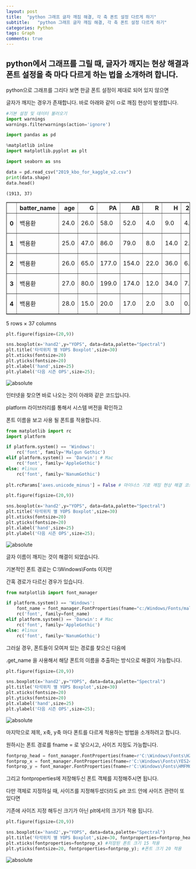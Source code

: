 ```yaml
---
layout: post
title:  "python 그래프 글자 깨짐 해결, 각 축 폰트 설정 다르게 하기"
subtitle:   "python 그래프 글자 깨짐 해결, 각 축 폰트 설정 다르게 하기"
categories: Python
tags: Graph
comments: true
---
```


## python에서 그래프를 그릴 때, 글자가 깨지는 현상 해결과 폰트 설정을 축 마다 다르게 하는 법을 소개하려 합니다.

python으로 그래프를 그리다 보면 한글 폰트 설정이 제대로 되어 있지 않으면

글자가 깨지는 경우가 존재합니다. 바로 아래와 같이 ㅁ로 깨짐 현상이 발생합니다.

```python
#기본 설정 및 데이터 불러오기
import warnings
warnings.filterwarnings(action='ignore')

import pandas as pd

%matplotlib inline
import matplotlib.pyplot as plt

import seaborn as sns

data = pd.read_csv("2019_kbo_for_kaggle_v2.csv")
print(data.shape)
data.head()
```

    (1913, 37)
    

<div>
<style scoped>
    .dataframe tbody tr th:only-of-type {
        vertical-align: middle;
    }

    .dataframe tbody tr th {
        vertical-align: top;
    }

    .dataframe thead th {
        text-align: right;
    }
</style>
<table border="1" class="dataframe">
  <thead>
    <tr style="text-align: right;">
      <th></th>
      <th>batter_name</th>
      <th>age</th>
      <th>G</th>
      <th>PA</th>
      <th>AB</th>
      <th>R</th>
      <th>H</th>
      <th>2B</th>
      <th>3B</th>
      <th>HR</th>
      <th>...</th>
      <th>tp</th>
      <th>1B</th>
      <th>FBP</th>
      <th>avg</th>
      <th>OBP</th>
      <th>SLG</th>
      <th>OPS</th>
      <th>p_year</th>
      <th>YAB</th>
      <th>YOPS</th>
    </tr>
  </thead>
  <tbody>
    <tr>
      <th>0</th>
      <td>백용환</td>
      <td>24.0</td>
      <td>26.0</td>
      <td>58.0</td>
      <td>52.0</td>
      <td>4.0</td>
      <td>9.0</td>
      <td>4.0</td>
      <td>0.0</td>
      <td>0.0</td>
      <td>...</td>
      <td>포수</td>
      <td>5.0</td>
      <td>6.0</td>
      <td>0.173</td>
      <td>0.259</td>
      <td>0.250</td>
      <td>0.509</td>
      <td>2014</td>
      <td>79.0</td>
      <td>0.580</td>
    </tr>
    <tr>
      <th>1</th>
      <td>백용환</td>
      <td>25.0</td>
      <td>47.0</td>
      <td>86.0</td>
      <td>79.0</td>
      <td>8.0</td>
      <td>14.0</td>
      <td>2.0</td>
      <td>0.0</td>
      <td>4.0</td>
      <td>...</td>
      <td>포수</td>
      <td>8.0</td>
      <td>5.0</td>
      <td>0.177</td>
      <td>0.226</td>
      <td>0.354</td>
      <td>0.580</td>
      <td>2015</td>
      <td>154.0</td>
      <td>0.784</td>
    </tr>
    <tr>
      <th>2</th>
      <td>백용환</td>
      <td>26.0</td>
      <td>65.0</td>
      <td>177.0</td>
      <td>154.0</td>
      <td>22.0</td>
      <td>36.0</td>
      <td>6.0</td>
      <td>0.0</td>
      <td>10.0</td>
      <td>...</td>
      <td>포수</td>
      <td>20.0</td>
      <td>20.0</td>
      <td>0.234</td>
      <td>0.316</td>
      <td>0.468</td>
      <td>0.784</td>
      <td>2016</td>
      <td>174.0</td>
      <td>0.581</td>
    </tr>
    <tr>
      <th>3</th>
      <td>백용환</td>
      <td>27.0</td>
      <td>80.0</td>
      <td>199.0</td>
      <td>174.0</td>
      <td>12.0</td>
      <td>34.0</td>
      <td>7.0</td>
      <td>0.0</td>
      <td>4.0</td>
      <td>...</td>
      <td>포수</td>
      <td>23.0</td>
      <td>20.0</td>
      <td>0.195</td>
      <td>0.276</td>
      <td>0.305</td>
      <td>0.581</td>
      <td>2017</td>
      <td>17.0</td>
      <td>0.476</td>
    </tr>
    <tr>
      <th>4</th>
      <td>백용환</td>
      <td>28.0</td>
      <td>15.0</td>
      <td>20.0</td>
      <td>17.0</td>
      <td>2.0</td>
      <td>3.0</td>
      <td>0.0</td>
      <td>0.0</td>
      <td>0.0</td>
      <td>...</td>
      <td>포수</td>
      <td>3.0</td>
      <td>3.0</td>
      <td>0.176</td>
      <td>0.300</td>
      <td>0.176</td>
      <td>0.476</td>
      <td>2018</td>
      <td>47.0</td>
      <td>0.691</td>
    </tr>
  </tbody>
</table>
<p>5 rows × 37 columns</p>
</div>


```python
plt.figure(figsize=(20,9))

sns.boxplot(x='hand2',y="YOPS", data=data,palette="Spectral")
plt.title('타석위치 별 YOPS Boxplot',size=30)
plt.xticks(fontsize=20)
plt.yticks(fontsize=20)
plt.xlabel('hand',size=25)
plt.ylabel('다음 시즌 OPS',size=25);
```


<img data-action="zoom" src='{{ "/assets/img/font_error/output_2_0.png" | relative_url }}' alt='absolute'>
    


인터넷을 찾으면 바로 나오는 것이 아래와 같은 코드입니다.

platform 라이브러리를 통해서 시스템 버전을 확인하고

폰트 이름을 보고 사용 될 폰트를 적용합니다.


```python
from matplotlib import rc
import platform

if platform.system() == 'Windows':
    rc('font', family='Malgun Gothic')
elif platform.system() == 'Darwin': # Mac
    rc('font', family='AppleGothic')
else: #linux
    rc('font', family='NanumGothic')
    
plt.rcParams['axes.unicode_minus'] = False # 마이너스 기호 깨짐 현상 해결 코드
```


```python
plt.figure(figsize=(20,9))

sns.boxplot(x='hand2',y="YOPS", data=data,palette="Spectral")
plt.title('타석위치 별 YOPS Boxplot',size=30)
plt.xticks(fontsize=20)
plt.yticks(fontsize=20)
plt.xlabel('hand',size=25)
plt.ylabel('다음 시즌 OPS',size=25);
```


<img data-action="zoom" src='{{ "/assets/img/font_error/output_5_0.png" | relative_url }}' alt='absolute'>
    


글자 이름이 깨지는 것이 해결이 되었습니다.

기본적인 폰트 경로는 C:\Windows\Fonts 이지만

간혹 경로가 다르신 경우가 있습니다.


```python
from matplotlib import font_manager

if platform.system() == 'Windows':
    font_name = font_manager.FontProperties(fname="c:/Windows/Fonts/malgun.ttf").get_name() #원하는 폰트 ttf
    rc('font', family=font_name)
elif platform.system() == 'Darwin': # Mac
    rc('font', family='AppleGothic')
else: #linux
    rc('font', family='NanumGothic')
```

그러실 경우, 폰트들이 모여져 있는 경로를 찾으신 다음에 

.get_name 을 사용해서 해당 폰트의 이름을 추출하는 방식으로 해결이 가능합니다.


```python
plt.figure(figsize=(20,9))

sns.boxplot(x='hand2',y="YOPS", data=data,palette="Spectral")
plt.title('타석위치 별 YOPS Boxplot',size=30)
plt.xticks(fontsize=20)
plt.yticks(fontsize=20)
plt.xlabel('hand',size=25)
plt.ylabel('다음 시즌 OPS',size=25);
```


<img data-action="zoom" src='{{ "/assets/img/font_error/output_9_0.png" | relative_url }}' alt='absolute'>
    


마지막으로 제목, x축, y축 마다 폰트를 다르게 적용하는 방법을 소개하려고 합니다.

원하시는 폰트 경로를 fname = 로 넣으시고, 사이즈 지정도 가능합니다.


```python
fontprop_head = font_manager.FontProperties(fname=r'C:\Windows\Fonts\H2GTRE.TTF')
fontprop_x = font_manager.FontProperties(fname=r'C:\Windows\Fonts\YES24.TTF', size = 15)
fontprop_y = font_manager.FontProperties(fname=r'C:\Windows\Fonts\HMFMOLD.TTF', size = 10)
```

그리고 fontproperties에 저장해두신 폰트 객체를 지정해주시면 됩니다.

다만 객체로 지정하실 때, 사이즈를 지정해두셨더라도 plt 코드 안에 사이즈 관련이 또 있다면

기존에 사이즈 지정 해두신 크기가 아닌 plt에서의 크기가 적용 됩니다.


```python
plt.figure(figsize=(20,9))

sns.boxplot(x='hand2',y="YOPS", data=data,palette="Spectral")
plt.title('타석위치 별 YOPS Boxplot',size=30, fontproperties=fontprop_head)
plt.xticks(fontproperties=fontprop_x) #저장된 폰트 크기 15 적용
plt.yticks(fontsize=20, fontproperties=fontprop_y); #폰트 크기 20 적용
```

<img data-action="zoom" src='{{ "/assets/img/font_error/output_13_0.png" | relative_url }}' alt='absolute'>